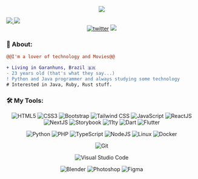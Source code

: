 <p align="center">
  <img src="./assets/hello.gif" />
</p>

  </a>
  <a target="_blank" href="https://www.instagram.com/lucas_tchaikovsky/"><img src="https://img.shields.io/badge/Instagram-E4405F?style=for-the-badge&logo=instagram&logoColor=white">
  </a>  
  <a target="_blank" href="https://br.linkedin.com/in/lucas-tchaikovsky-dos-santos-rodrigues-767628162">
    <img src="https://img.shields.io/badge/LinkedIn-307cc5?style=for-the-badge&logo=linkedin&logoColor=white&color=004182"/>
  </a>
<div align="center">
<a href="https://github.com/Lucas210301"><img alt="twitter" src="https://img.shields.io/github/followers/pedroperegrinaa?color=181717&logo=github&style=for-the-badge&label=github" /></a>
  <img src="https://komarev.com/ghpvc/?username=pedroperegrinaa&style=for-the-badge&color=32325D"/>
</div>

### **🧐 About:**

```diff
@@I'm a lover of technology and Movies@@

+ Living in Garanhuns, Brazil 🇧🇷 
- 23 years old (that's what they say...)
! Python and Java programmer and always studying some technology
# Interested in Java, Ruby, Rust stuff.
```

### 🛠 **My Tools:**

<div align="center">
  
![HTML5](https://img.shields.io/badge/html5-%23E34F26.svg?style=for-the-badge&logo=html5&logoColor=white)
![CSS3](https://img.shields.io/badge/css3-%231572B6.svg?style=for-the-badge&logo=css3&logoColor=white)
![Bootstrap](https://img.shields.io/badge/bootstrap-%23563D7C.svg?style=for-the-badge&logo=bootstrap&logoColor=white)
![Tailwind CSS](https://img.shields.io/badge/tailwindcss-0F172A?logo=tailwindcss&style=for-the-badge&logoColor=white)
![JavaScript](https://img.shields.io/badge/javascript-%23323330.svg?style=for-the-badge&logo=javascript&logoColor=%23F7DF1E)
![ReactJS](https://img.shields.io/badge/react-C.svg?style=for-the-badge&logo=react&color=282C34)
![NextJS](https://img.shields.io/badge/next.js-000000?style=for-the-badge&logo=nextdotjs&logoColor=white)
![Storybook](https://img.shields.io/badge/storybook-C.svg?style=for-the-badge&logo=storybook&color=FF4785&logoColor=white)
![11ty](https://img.shields.io/badge/11ty-C.svg?style=for-the-badge&logo=eleventy&color=000000&logoColor=white)
![Dart](https://img.shields.io/badge/dart-C.svg?style=for-the-badge&logo=dart&color=152030)
![Flutter](https://img.shields.io/badge/flutter-C.svg?style=for-the-badge&logo=flutter&color=0468D7)

![Python](https://img.shields.io/badge/python-%23323330.svg?style=for-the-badge&logo=python&logoColor=FFDB4F&color=1F4361) 
![PHP](https://img.shields.io/badge/php-%23323330.svg?style=for-the-badge&logo=php&logoColor=FFFFFF&color=7A86B8)
![TypeScript](https://img.shields.io/badge/typescript-%23323330.svg?style=for-the-badge&logo=typescript&logoColor=FFFFFF&color=2F74C0)
![NodeJS](https://img.shields.io/badge/node.js-6DA55F?style=for-the-badge&logo=node.js&logoColor=white)
![Linux](https://img.shields.io/badge/linux-C.svg?style=for-the-badge&logo=linux&logoColor=fff&color=735902)
![Docker](https://img.shields.io/badge/docker-%23430098.svg?style=for-the-badge&logo=docker&logoColor=white&color=003F8C)

![Git](https://img.shields.io/badge/git-%23F05033.svg?style=for-the-badge&logo=git&logoColor=white)

![Visual Studio Code](https://img.shields.io/badge/Visual%20Studio%20Code-0078d7.svg?style=for-the-badge&logo=visual-studio-code&logoColor=white)
  
![Blender](https://img.shields.io/badge/blender-%23E34F26.svg?style=for-the-badge&logo=blender&logoColor=white)
![Photoshop](https://img.shields.io/badge/adobe%20photoshop-%2331A8FF.svg?style=for-the-badge&logo=adobe%20photoshop&logoColor=white)
![Figma](https://img.shields.io/badge/figma-C.svg?style=for-the-badge&logo=figma&color=fff)
</div>
